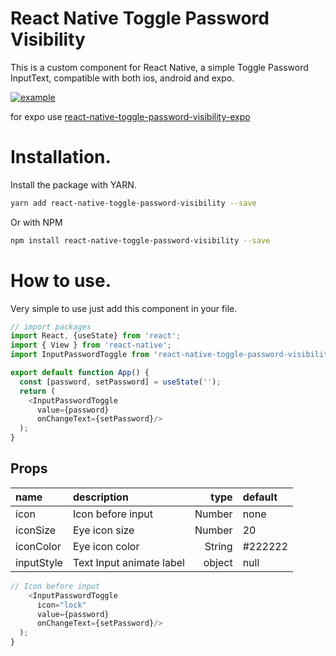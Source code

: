 # React Native Toggle Password Visibility

This is a custom component for React Native, a simple Toggle Password InputText, compatible with both ios, android and expo.

[![example](https://i.imgur.com/cw2GDfC.gif)](https://i.imgur.com/cw2GDfC.gif)

for expo use [react-native-toggle-password-visibility-expo](https://github.com/godrix/react-native-toggle-password-visibility-expo)

# Installation.
Install the package with YARN.

```sh
yarn add react-native-toggle-password-visibility --save
```
Or with NPM

```sh
npm install react-native-toggle-password-visibility --save
```

# How to use.

Very simple to use just add this component in your file.

```js
// import packages
import React, {useState} from 'react';
import { View } from 'react-native';
import InputPasswordToggle from 'react-native-toggle-password-visibility';

export default function App() {
  const [password, setPassword] = useState('');
  return (
    <InputPasswordToggle 
      value={password}
      onChangeText={setPassword}/>
  );
}
```
## Props

 name          | description                | type     | default
:--------------|:-------------------------- | --------:|:------------------
 icon          | Icon before input          |   Number | none
 iconSize      | Eye icon size              |   Number | 20
 iconColor     | Eye icon color             |   String | #222222
 inputStyle    | Text Input animate label   |   object | null

```js
// Icon before input
    <InputPasswordToggle 
      icon="lock"
      value={password}
      onChangeText={setPassword}/>
  );
}
```